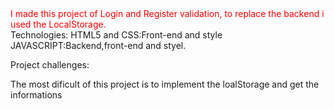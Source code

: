 <div style="color:red;">I made this project of Login and Register validation, to replace the backend i used the LocalStorage.
</div>
Technologies:
HTML5 and CSS:Front-end and style 
JAVASCRIPT:Backend,front-end and styel.

Project challenges:

The most dificult of this project is to implement the loalStorage and get the informations 

